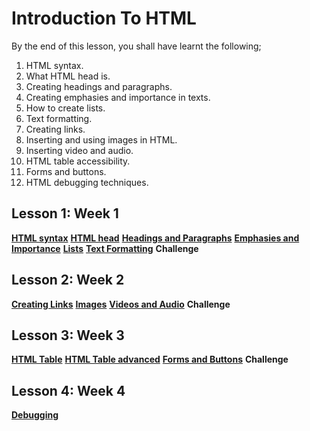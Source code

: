 # Introduction To HTML

By the end of this lesson, you shall have learnt the following;
1. HTML syntax.
2. What HTML head is.
3. Creating headings and paragraphs.
4. Creating emphasies and importance in texts.
5. How to create lists.
6. Text formatting.
7. Creating links.
8. Inserting and using images in HTML.
9. Inserting video and audio.
10. HTML table accessibility.
11. Forms and buttons.
12. HTML debugging techniques.

## Lesson 1: Week 1
**[HTML syntax](https://developer.mozilla.org/en-US/docs/Learn_web_development/Core/Structuring_content/Basic_HTML_syntax)**
**[HTML head](https://developer.mozilla.org/en-US/docs/Learn_web_development/Core/Structuring_content/Webpage_metadata)**
**[Headings and Paragraphs](https://developer.mozilla.org/en-US/docs/Learn_web_development/Core/Structuring_content/Headings_and_paragraphs)**
**[Emphasies and Importance](https://developer.mozilla.org/en-US/docs/Learn_web_development/Core/Structuring_content/Emphasis_and_importance)**
**[Lists](https://developer.mozilla.org/en-US/docs/Learn_web_development/Core/Structuring_content/Lists)**
**[Text Formatting](https://developer.mozilla.org/en-US/docs/Learn_web_development/Core/Structuring_content/Advanced_text_features)**
**Challenge []()**

## Lesson 2: Week 2
**[Creating Links](https://developer.mozilla.org/en-US/docs/Learn_web_development/Core/Structuring_content/Creating_links)**
**[Images](https://developer.mozilla.org/en-US/docs/Learn_web_development/Core/Structuring_content/HTML_images)**
**[Videos and Audio](https://developer.mozilla.org/en-US/docs/Learn_web_development/Core/Structuring_content/HTML_video_and_audio)**
**Challenge []()**

## Lesson 3: Week 3
**[HTML Table](https://developer.mozilla.org/en-US/docs/Learn_web_development/Core/Structuring_content/HTML_table_basics)**
**[HTML Table advanced](https://developer.mozilla.org/en-US/docs/Learn_web_development/Core/Structuring_content/Table_accessibility)**
**[Forms and Buttons](https://developer.mozilla.org/en-US/docs/Learn_web_development/Core/Structuring_content/HTML_forms)**
**Challenge []()**

## Lesson 4: Week 4
**[Debugging](https://developer.mozilla.org/en-US/docs/Learn_web_development/Core/Structuring_content/Debugging_HTML)**
